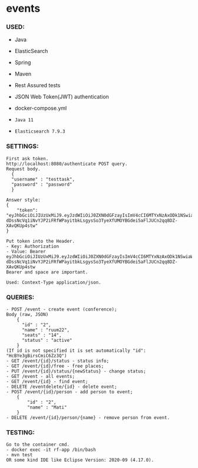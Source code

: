 # events

###  USED:
- Java
- ElasticSearch
- Spring
- Maven
- Rest Assured tests
- JSON Web Token(JWT) authentication

- docker-compose.yml
-     Java 11
-     Elasticsearch 7.9.3

### SETTINGS:
    First ask token.
    http://localhost:8080/authenticate POST query.
    Request body.
      {
      "username" : "testtask",
      "password" : "password"
      }

    Answer style:
    {
        "token": "eyJhbGciOiJIUzUxMiJ9.eyJzdWIiOiJ0ZXN0dGFzayIsImV4cCI6MTYxNzAxODk1NSwiaWF0IjoxNjE3MDAwOTU1fQ.fyK9V3_u0-dDssNcVq1iNvYJP2iFRfWPayitbkLsgysSo3TyeXfUMOYBGdei5aFlJUCn2qq8DZ-XAvQKUp4stw"
    }

    Put token into the Header.
    - Key: Authorization
    - Value: Bearer eyJhbGciOiJIUzUxMiJ9.eyJzdWIiOiJ0ZXN0dGFzayIsImV4cCI6MTYxNzAxODk1NSwiaWF0IjoxNjE3MDAwOTU1fQ.fyK9V3_u0-dDssNcVq1iNvYJP2iFRfWPayitbkLsgysSo3TyeXfUMOYBGdei5aFlJUCn2qq8DZ-XAvQKUp4stw
    Bearer and space are important.

    Used: Context-Type application/json.
    
### QUERIES:
    - POST /event - create event (conference);
    Body (raw, JSON)
        {
          "id" : "2",
          "name" : "ruum22",
          "seats" : "14",
          "status" : "active"
        }
    (If id is not specified it is set automatically "id": "HcBYe3gBirsCmiC6Zz3Q")
    - GET /event/{id}/status - status info;
    - GET /event/{id}/free - free places;
    - PUT /event/{id}/status/{newStatus} - change status;
    - GET /event - all events;
    - GET /event/{id} - find event;
    - DELETE /eventdelete/{id} - delete event;
    - POST /event/{id}/person - add person to event;
        {
            "id" : "2",
            "name" : "Mati"
        }
    - DELETE /event/{id}/person/{name} - remove person from event.

### TESTING:
    Go to the container cmd.
    - docker exec -it rf-app /bin/bash
    - mvn test
    OR some kind IDE like Eclipse Version: 2020-09 (4.17.0).
